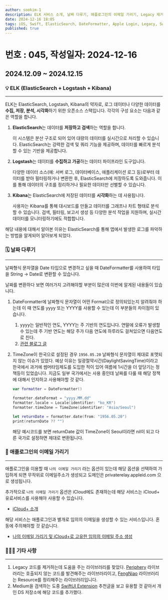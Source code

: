 ```yaml
---
author: sookim-1
description: ELK 서비스 소개, 날짜 다루기, 애플로그인의 이메일 가리기, Legacy 제거 라이브러리, SwiftUI Extension 정리
date: 2024-12-16 18:05
tags: iOS, Swift, ElasticSearch, DateFormatter, Apple Login, Legacy, SwiftUI
published: true
---
```

# 번호 : 045, 작성일자: 2024-12-16
## 2024.12.09 ~ 2024.12.15
### 💡 ELK (ElasticSearch + Logstash + Kibana)

---

ELK는 ElasticSearch, Logstash, Kibana의 약자로, 로그 데이터나 다양한 데이터를 **수집, 저장, 분석, 시각화**하기 위한 오픈소스 스택입니다. 각각의 구성 요소는 다음과 같은 역할을 합니다.

1. **ElasticSearch**는 데이터를 **저장하고 검색**하는 역할을 합니다.
    
    이 시스템은 분산 구조로 되어 있어 대량의 데이터를 실시간으로 처리할 수 있습니다. ElasticSearch는 강력한 검색 및 쿼리 기능을 제공하며, 데이터를 빠르게 분석할 수 있는 기반을 제공합니다.
    
2. **Logstash**는 데이터를 **수집하고 가공**하는 데이터 파이프라인 도구입니다.
    
    다양한 데이터 소스(예: 서버 로그, 데이터베이스, 애플리케이션 로그 등)로부터 데이터를 받아 필터링하거나 변환한 후, ElasticSearch에 저장하도록 도와줍니다. 이를 통해 데이터의 구조를 정리하거나 필요한 데이터만 선별할 수 있습니다.
    
3. **Kibana**는 ElasticSearch에 저장된 데이터를 **시각화**하는 데 사용됩니다.
    
    사용자는 Kibana를 통해 대시보드를 만들고 데이터를 그래프나 차트 형태로 분석할 수 있습니다. 검색, 필터링, 보고서 생성 등 다양한 분석 작업을 지원하며, 실시간 데이터를 모니터링하기에도 적합합니다.
    

해당 내용에 대해서 알아본 이유는 ElasticSearch를 통해 앱에서 발생한 로그를 파악하는 방법을 알게되어 알아보게 되었다.

### 🗓️ 날짜 다루기

---

날짜형식 문자열을 Date 타입으로 변경하고 싶을 때 DateFormatter를 사용하여 타입을 String → Date로 변환할 수 있습니다.

날짜를 변환하다 보면 여러가지 고려해야할 부분이 많은데 이번에 알게된 내용들이 있습니다.

1. DateFormatter에 날짜형식 문자열이 어떤 Format으로 정의되있는지 알려줘야 하는데 이 때 연도를 yyyy 또는 YYYY를 사용할 수 있는데 이 부분들의 차이점이 있습니다.
    1. yyyy는 일반적인 연도, YYYY는 주 기반의 연도입니다.  연말에 오류가 발생할 수 있는데 주 기반 연도는 해당 주가 다음 연도에 하루라도 걸쳐있으면 다음연도로 친다.
    2. [관련 블로그 글](https://reusablecode.tistory.com/13)
2. TimeZone이 한국으로 설정된 경우 `1956.05.20` 날짜형식 문자열이 제대로 포맷되지 않는 이슈가 있었다. 예상 이유는 일광절약시간(DaylightSavingTime)이라고 한국에서 과거에 썸머타임제도를 도입한 적이 있어 여름에 1시간을 더 앞당기는 정책등이 있었습니다. 지금도 일부 국가에서는 사용 중인데 날짜를 다룰 때 해당 정책에 대해서 인지하고 사용해야할 것 같다.
    
    ```swift
    var formatter = DateFormatter()
    
    formatter.dateFormat = "yyyy.MM.dd"
    formatter.locale = Locale(identifier: "ko_KR")
    formatter.timeZone = TimeZone(identifier: "Asia/Seoul")
    
    let returnDate = formatter.date(from: "1956.05.20")
    print(returnDate ?? "")
    ```
    
    해당 예시코드를 보면 returnDate 값이 TimeZone이 Seoul이라면 nil이 되고 다른 국가로 설정하면 제대로 변환됩니다.
    

### 🍎 애플로그인의 이메일 가리기

---

애플로그인을 이용할 때 `나의 이메일 가리기` 라는 옵션이 있는데 해당 옵션을 선택하여 가입하게 되면 무작위로 이메일주소가 생성되고 도메인은 privaterelay.appleid.com 으로 생성됩니다.

추가적으로 `나의 이메일 가리기` 옵션은 iCloud에도 존재하는데 해당 서비스는 iCloud+ 유료서비스를 사용해야 사용할 수 있습니다. 

- [iCloud+ 소개](https://www.apple.com/kr/icloud/)

해당 서비스는 애플로그인과 별개로 임의의 이메일을 생성할 수 있는 서비스입니다. 혼동에 주의해야할 것 같습니다.

- [나의 이메일 가리기 및 iCloud+로 고유한 임의의 이메일 주소 생성](https://support.apple.com/ko-kr/guide/icloud/mme38e1602db/icloud)

### 🙋🏻‍♂️ 기타 사항

---

1. Legacy 코드를 제거하는데 도움을 주는 라이브러리를 찾았다. [Periphery](https://github.com/peripheryapp/periphery) 라이브러리는 호출되지 않는 코드를 발견해주는 라이브러리이고, [FengNiao](https://github.com/onevcat/FengNiao) 라이브러리는 Resource를 정리해주는 라이브러리입니다.
2. Medium을 검색하는 도중 [SwiftUI Extension](https://medium.com/stackademic/14-must-have-swiftui-code-extensions-aab6a8a492b8) 추천글을 보고 유용할 것 같아서 개인 DS 저장소에 해당 코드를 추가했다.
